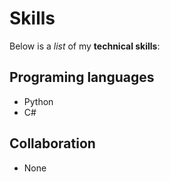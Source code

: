 # Skills

Below is a _list_ of my **technical skills**:
## Programing languages
- Python
- C#

## Collaboration
- None

